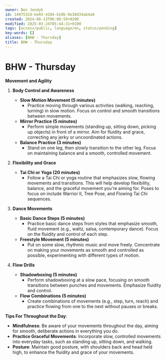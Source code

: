 ```yaml
---
owner: Ben Jendyk
id: 1497532d-be03-4184-b10b-0e38d34ab4a0
created: 2024-06-13T06:00:59+0200
modified: 2025-03-24T05:44:31+0100
tags: [access/public, language/en, status/pending]
key-words: []
aliases: [BHW - Thursday]
title: BHW - Thursday
---
```


# BHW - Thursday

**Movement and Agility**

1. **Body Control and Awareness**
	- **Slow Motion Movement (5 minutes)**
		- Practice moving through various activities (walking, reaching, turning) in slow motion. Focus on control and smooth transitions between movements.
	- **Mirror Practice (5 minutes)**
		- Perform simple movements (standing up, sitting down, picking up objects) in front of a mirror. Aim for fluidity and grace, correcting any jerky or uncoordinated actions.
	- **Balance Practice (3 minutes)**
		- Stand on one leg, then slowly transition to the other leg. Focus on maintaining balance and a smooth, controlled movement.

2. **Flexibility and Grace**
	- **Tai Chi or Yoga (20 minutes)**
	  - Follow a Tai Chi or yoga routine that emphasizes slow, flowing movements and transitions. This will help develop flexibility, balance, and the graceful movement you're aiming for. Poses to focus on include Warrior II, Tree Pose, and Flowing Tai Chi sequences.

3. **Dance Movements**
	- **Basic Dance Steps (5 minutes)**
		- Practice basic dance steps from styles that emphasize smooth, fluid movement (e.g., waltz, salsa, contemporary dance). Focus on the fluidity and control of each step.
	- **Freestyle Movement (5 minutes)**
		- Put on some slow, rhythmic music and move freely. Concentrate on making your movements as smooth and controlled as possible, experimenting with different types of motion.

4. **Flow Drills**
	- **Shadowboxing (5 minutes)**
		- Perform shadowboxing at a slow pace, focusing on smooth transitions between punches and movements. Emphasize fluidity and control.
	- **Flow Combinations (5 minutes)**
		- Create combinations of movements (e.g., step, turn, reach) and practice flowing from one to the next without pauses or breaks.

**Tips For Throughout the Day**:

- **Mindfulness**: Be aware of your movements throughout the day, aiming for smooth, deliberate actions in everything you do.
- **Practice Graceful Movements**: Incorporate slow, controlled movements into everyday tasks, such as standing up, sitting down, and walking.
- **Posture**: Maintain good posture, with shoulders back and head held high, to enhance the fluidity and grace of your movements.